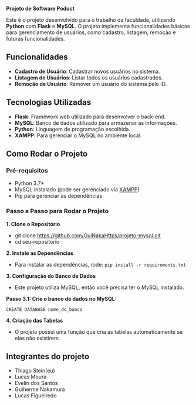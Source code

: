 
 **Projeto de Software Poduct**

Este é o projeto desenvolvido para o trabalho da faculdade, utilizando **Python** com **Flask** e **MySQL**. O projeto implementa funcionalidades básicas para gerenciamento de usuários, como cadastro, listagem, remoção e futuras funcionalidades.
## Funcionalidades

- **Cadastro de Usuário**: Cadastrar novos usuários no sistema.
- **Listagem de Usuários**: Listar todos os usuários cadastrados.
- **Remoção de Usuário**: Remover um usuário do sistema pelo ID.

## Tecnologias Utilizadas

- **Flask**: Framework web utilizado para desenvolver o back-end.
- **MySQL**: Banco de dados utilizado para armazenar as informações.
- **Python**: Linguagem de programação escolhida.
- **XAMPP**: Para gerenciar o MySQL no ambiente local.

## Como Rodar o Projeto

### Pré-requisitos

- Python 3.7+
- MySQL instalado (pode ser gerenciado via [XAMPP](https://www.apachefriends.org/index.html))
- Pip para gerenciar as dependências

### Passo a Passo para Rodar o Projeto
**1. Clone o Repositório**
- git clone https://github.com/GuiNakaHttps/projeto-mysql.git
- cd seu-repositorio
  
**2. Instale as Dependências**
- Para instalar as dependências, rode:
``` pip install -r requirements.txt ```

**3. Configuração do Banco de Dados**
- Este projeto utiliza MySQL, então você precisa ter o MySQL instalado.

**Passo 3.1: Crie o banco de dados no MySQL:**

```CREATE DATABASE nome_do_banco```

**4. Criação das Tabelas**
- O projeto possui uma função que cria as tabelas automaticamente se elas não existirem.

## Integrantes do projeto
- Thiago Stein(eu)
- Lucas Moura
- Evelin dos Santos
- Guiherme Nakamura
- Lucas Figueiredo
